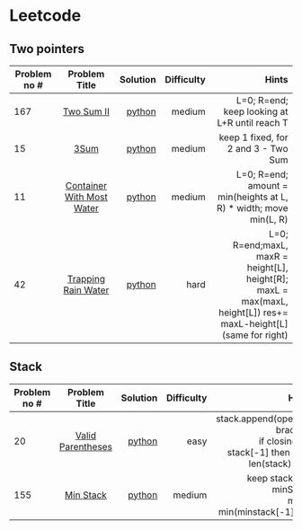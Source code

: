 # Leetcode

## Two pointers
| Problem no # | Problem Title | Solution | Difficulty | Hints |
|----------|:--------:|---------:|---------:|---------:|
| 167 | [Two Sum II](https://leetcode.com/problems/two-sum-ii-input-array-is-sorted/) | [python](https://github.com/abhilekha-dalal/leetcode/blob/main/python/Two%20Sum.py) | medium | L=0; R=end; keep looking at L+R until reach T
| 15 | [3Sum](https://leetcode.com/problems/3sum/) | [python](https://github.com/abhilekha-dalal/leetcode/blob/main/python/3sum.py) | medium | keep 1 fixed, for 2 and 3 - Two Sum
| 11 | [Container With Most Water](https://leetcode.com/problems/container-with-most-water/) | [python](https://github.com/abhilekha-dalal/leetcode/blob/main/python/Max%20Water%20Container.py) | medium | L=0; R=end; <br>amount = min(heights at L, R) * width; move min(L, R)
| 42 | [Trapping Rain Water](https://leetcode.com/problems/trapping-rain-water/description/) | [python](https://github.com/abhilekha-dalal/leetcode/blob/main/python/Trapping%20Rain%20Water.py) | hard | L=0; R=end;maxL, maxR = height[L], height[R]; <br> maxL = max(maxL, height[L]) res+= maxL-height[L]<br>(same for right)
## Stack
| Problem no # | Problem Title | Solution | Difficulty | Hints |
|----------|:--------:|---------:|---------:|---------:|
| 20 | [Valid Parentheses](https://leetcode.com/problems/valid-parentheses/description/) | [python](https://github.com/abhilekha-dalal/leetcode/blob/main/python/Valid%20Parentheses.py) | easy | stack.append(opening bracket) <br> if closing == stack[-1] then pop, len(stack) ==0
| 155 | [Min Stack](https://leetcode.com/problems/min-stack/description/) | [python](https://github.com/abhilekha-dalal/leetcode/blob/main/python/Min%20Stack.py) | medium | keep stack and minStack <br> min = min(minstack[-1], val


